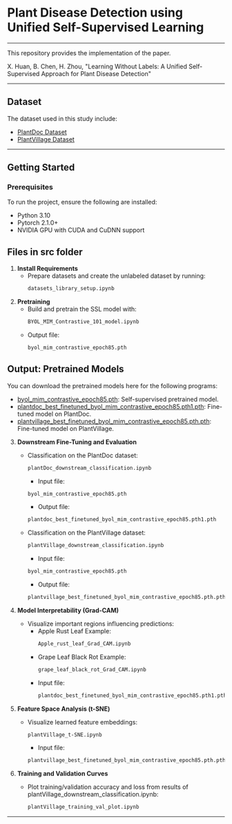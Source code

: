 # Plant Disease Detection using Unified Self-Supervised Learning
---
This repository provides the implementation of the paper.

X. Huan, B. Chen, H. Zhou, "Learning Without Labels: A Unified Self-Supervised Approach for Plant Disease Detection" 

---
## Dataset
The dataset used in this study include:
- [PlantDoc Dataset](https://github.com/pratikkayal/PlantDoc-Dataset)
- [PlantVillage Dataset](https://github.com/spMohanty/PlantVillage-Dataset)
---       
## Getting Started
### Prerequisites
To run the project, ensure the following are installed:
- Python 3.10   
- Pytorch 2.1.0+
- NVIDIA GPU with CUDA and CuDNN support


## Files in src folder

1. **Install Requirements**
   - Prepare datasets and create the unlabeled dataset by running:
     ```bash
     datasets_library_setup.ipynb
     ```
2. **Pretraining**
   - Build and pretrain the SSL model with:
     ```bash
     BYOL_MIM_Contrastive_101_model.ipynb
     ```
   - Output file:
     ```bash
     byol_mim_contrastive_epoch85.pth
     ```
## Output: Pretrained Models
You can download the pretrained models here for the following programs:

- [byol_mim_contrastive_epoch85.pth](https://drive.google.com/file/d/1VubUCwEF2W9CgI_2SKQloLtDzkrfwSVC/view?usp=sharing): Self-supervised pretrained model.
- [plantdoc_best_finetuned_byol_mim_contrastive_epoch85.pth1.pth](https://drive.google.com/file/d/1LiMHRE4pDQ9-pbMNlwHE9YiuokctUNDn/view?usp=sharing): Fine-tuned model on PlantDoc.
- [plantvillage_best_finetuned_byol_mim_contrastive_epoch85.pth.pth](https://drive.google.com/file/d/1diQCL78KXzptXAlKZjXcF7GFH1KEu7R2/view?usp=sharing): Fine-tuned model on PlantVillage.
3. **Downstream Fine-Tuning and Evaluation**
   - Classification on the PlantDoc dataset:
     ```bash
     plantDoc_downstream_classification.ipynb
     ```
     - Input file:
     ```bash
     byol_mim_contrastive_epoch85.pth
     ```
     - Output file:
     ```bash
     plantdoc_best_finetuned_byol_mim_contrastive_epoch85.pth1.pth
     ```
   - Classification on the PlantVillage dataset:
     ```bash
     plantVillage_downstream_classification.ipynb
     ```
     - Input file:
     ```bash
     byol_mim_contrastive_epoch85.pth
     ```
     - Output file:
     ```bash
     plantvillage_best_finetuned_byol_mim_contrastive_epoch85.pth.pth
     ```
4. **Model Interpretability (Grad-CAM)**
   - Visualize important regions influencing predictions:
     - Apple Rust Leaf Example:
       ```bash
       Apple_rust_leaf_Grad_CAM.ipynb
       ```
     - Grape Leaf Black Rot Example:
       ```bash
       grape_leaf_black_rot_Grad_CAM.ipynb
       ```
     - Input file:
       ```bash
       plantdoc_best_finetuned_byol_mim_contrastive_epoch85.pth1.pth
       ```

5. **Feature Space Analysis (t-SNE)**
   - Visualize learned feature embeddings:
     ```bash
     plantVillage_t-SNE.ipynb
     ```
     - Input file:
     ```bash
     plantvillage_best_finetuned_byol_mim_contrastive_epoch85.pth.pth
     ```
6. **Training and Validation Curves**
   - Plot training/validation accuracy and loss from results of plantVillage_downstream_classification.ipynb:
     ```bash
     plantVillage_training_val_plot.ipynb
     ```
---

